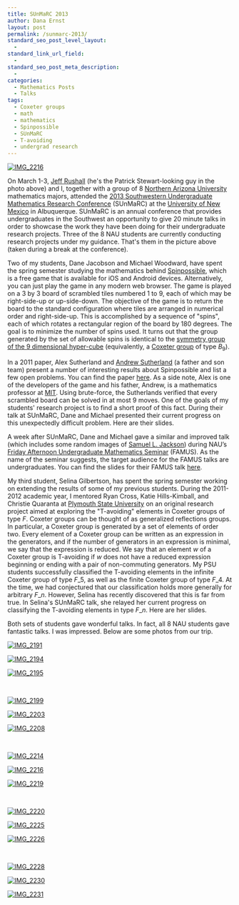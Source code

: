 ```yaml
---
title: SUnMaRC 2013
author: Dana Ernst
layout: post
permalink: /sunmarc-2013/
standard_seo_post_level_layout:
  - 
standard_link_url_field:
  - 
standard_seo_post_meta_description:
  - 
categories:
  - Mathematics Posts
  - Talks
tags:
  - Coxeter groups
  - math
  - mathematics
  - Spinpossible
  - SUnMaRC
  - T-avoiding
  - undergrad research
---
```

[<img src="http://i2.wp.com/danaernst.com/wp-content/uploads/2013/03/IMG_2216.jpg?fit=610%2C610" alt="IMG_2216" class="aligncenter size-full wp-image-697" data-recalc-dims="1" />][1]

On March 1-3, [Jeff Rushall][2] (he's the Patrick Stewart-looking guy in the photo above) and I, together with a group of 8 [Northern Arizona University][3] mathematics majors, attended the [2013 Southwestern Undergraduate Mathematics Research Conference][4] (SUnMaRC) at the [University of New Mexico][5] in Albuquerque. SUnMaRC is an annual conference that provides undergraduates in the Southwest an opportunity to give 20 minute talks in order to showcase the work they have been doing for their undergraduate research projects. Three of the 8 NAU students are currently conducting research projects under my guidance. That's them in the picture above (taken during a break at the conference).

Two of my students, Dane Jacobson and Michael Woodward, have spent the spring semester studying the mathematics behind [Spinpossible][6], which is a free game that is available for iOS and Android devices. Alternatively, you can just play the game in any modern web browser. The game is played on a 3 by 3 board of scrambled tiles numbered 1 to 9, each of which may be right-side-up or up-side-down. The objective of the game is to return the board to the standard configuration where tiles are arranged in numerical order and right-side-up. This is accomplished by a sequence of "spins", each of which rotates a rectangular region of the board by 180 degrees. The goal is to minimize the number of spins used. It turns out that the group generated by the set of allowable spins is identical to the [symmetry group of the 9 dimensional hyper-cube][7] (equivalently, a [Coxeter group][8] of type $B_9$).

In a 2011 paper, Alex Sutherland and [Andrew Sutherland][9] (a father and son team) present a number of interesting results about Spinpossible and list a few open problems. You can find the paper [here][10]. As a side note, Alex is one of the developers of the game and his father, Andrew, is a mathematics professor at [MIT][11]. Using brute-force, the Sutherlands verified that every scrambled board can be solved in at most 9 moves. One of the goals of my students' research project is to find a short proof of this fact. During their talk at SUnMaRC, Dane and Michael presented their current progress on this unexpectedly difficult problem. Here are their slides.

<div>
</div>

A week after SUnMaRC, Dane and Michael gave a similar and improved talk (which includes some random images of [Samuel L. Jackson][12]) during NAU’s [Friday Afternoon Undergraduate Mathematics Seminar][13] (FAMUS). As the name of the seminar suggests, the target audience for the FAMUS talks are undergraduates. You can find the slides for their FAMUS talk [here][14].

My third student, Selina Gilbertson, has spent the spring semester working on extending the results of some of my previous students. During the 2011-2012 academic year, I mentored Ryan Cross, Katie Hills-Kimball, and Christie Quaranta at [Plymouth State University][15] on an original research project aimed at exploring the "T-avoiding" elements in Coxeter groups of type $F$. Coxeter groups can be thought of as generalized reflections groups. In particular, a Coxeter group is generated by a set of elements of order two. Every element of a Coxeter group can be written as an expression in the generators, and if the number of generators in an expression is minimal, we say that the expression is reduced. We say that an element $w$ of a Coxeter group is T-avoiding if $w$ does not have a reduced expression beginning or ending with a pair of non-commuting generators. My PSU students successfully classified the T-avoiding elements in the infinite Coxeter group of type $F\_5$, as well as the finite Coxeter group of type $F\_4$. At the time, we had conjectured that our classification holds more generally for arbitrary $F\_n$. However, Selina has recently discovered that this is far from true. In Selina's SUnMaRC talk, she relayed her current progress on classifying the T-avoiding elements in type $F\_n$. Here are her slides.

<div>
</div>

Both sets of students gave wonderful talks. In fact, all 8 NAU students gave fantastic talks. I was impressed. Below are some photos from our trip.

<div id='gallery-1' class='gallery galleryid-685 gallery-columns-3 gallery-size-thumbnail'>
  <dl class='gallery-item'>
    <dt class='gallery-icon landscape'>
      <a href='http://danaernst.com/sunmarc-2013/img_2191/'><img src="{{ site.baseurl }}/images/2013/03/IMG_2191.jpg?resize=150%2C150" class="attachment-thumbnail" alt="IMG_2191" data-recalc-dims="1" /></a>
    </dt>
  </dl>
  
  <dl class='gallery-item'>
    <dt class='gallery-icon landscape'>
      <a href='http://danaernst.com/sunmarc-2013/img_2194/'><img src="{{ site.baseurl }}/images/2013/03/IMG_2194.jpg?resize=150%2C150" class="attachment-thumbnail" alt="IMG_2194" data-recalc-dims="1" /></a>
    </dt>
  </dl>
  
  <dl class='gallery-item'>
    <dt class='gallery-icon landscape'>
      <a href='http://danaernst.com/sunmarc-2013/img_2195/'><img src="{{ site.baseurl }}/images/2013/03/IMG_2195.jpg?resize=150%2C150" class="attachment-thumbnail" alt="IMG_2195" data-recalc-dims="1" /></a>
    </dt>
  </dl>
  
  <br style="clear: both" />
  
  <dl class='gallery-item'>
    <dt class='gallery-icon landscape'>
      <a href='http://danaernst.com/sunmarc-2013/img_2199/'><img src="http://i2.wp.com/danaernst.com/wp-content/uploads/2013/03/IMG_2199.jpg?resize=150%2C150" class="attachment-thumbnail" alt="IMG_2199" data-recalc-dims="1" /></a>
    </dt>
  </dl>
  
  <dl class='gallery-item'>
    <dt class='gallery-icon landscape'>
      <a href='http://danaernst.com/sunmarc-2013/img_2203/'><img src="{{ site.baseurl }}/images/2013/03/IMG_2203.jpg?resize=150%2C150" class="attachment-thumbnail" alt="IMG_2203" data-recalc-dims="1" /></a>
    </dt>
  </dl>
  
  <dl class='gallery-item'>
    <dt class='gallery-icon landscape'>
      <a href='http://danaernst.com/sunmarc-2013/img_2208/'><img src="{{ site.baseurl }}/images/2013/03/IMG_2208.jpg?resize=150%2C150" class="attachment-thumbnail" alt="IMG_2208" data-recalc-dims="1" /></a>
    </dt>
  </dl>
  
  <br style="clear: both" />
  
  <dl class='gallery-item'>
    <dt class='gallery-icon landscape'>
      <a href='http://danaernst.com/sunmarc-2013/img_2214/'><img src="{{ site.baseurl }}/images/2013/03/IMG_2214.jpg?resize=150%2C150" class="attachment-thumbnail" alt="IMG_2214" data-recalc-dims="1" /></a>
    </dt>
  </dl>
  
  <dl class='gallery-item'>
    <dt class='gallery-icon landscape'>
      <a href='http://danaernst.com/sunmarc-2013/img_2216/'><img src="http://i2.wp.com/danaernst.com/wp-content/uploads/2013/03/IMG_2216.jpg?resize=150%2C150" class="attachment-thumbnail" alt="IMG_2216" data-recalc-dims="1" /></a>
    </dt>
  </dl>
  
  <dl class='gallery-item'>
    <dt class='gallery-icon landscape'>
      <a href='http://danaernst.com/sunmarc-2013/img_2219/'><img src="http://i2.wp.com/danaernst.com/wp-content/uploads/2013/03/IMG_2219.jpg?resize=150%2C150" class="attachment-thumbnail" alt="IMG_2219" data-recalc-dims="1" /></a>
    </dt>
  </dl>
  
  <br style="clear: both" />
  
  <dl class='gallery-item'>
    <dt class='gallery-icon landscape'>
      <a href='http://danaernst.com/sunmarc-2013/img_2220/'><img src="{{ site.baseurl }}/images/2013/03/IMG_2220.jpg?resize=150%2C150" class="attachment-thumbnail" alt="IMG_2220" data-recalc-dims="1" /></a>
    </dt>
  </dl>
  
  <dl class='gallery-item'>
    <dt class='gallery-icon landscape'>
      <a href='http://danaernst.com/sunmarc-2013/img_2225/'><img src="{{ site.baseurl }}/images/2013/03/IMG_2225.jpg?resize=150%2C150" class="attachment-thumbnail" alt="IMG_2225" data-recalc-dims="1" /></a>
    </dt>
  </dl>
  
  <dl class='gallery-item'>
    <dt class='gallery-icon landscape'>
      <a href='http://danaernst.com/sunmarc-2013/img_2226/'><img src="http://i2.wp.com/danaernst.com/wp-content/uploads/2013/03/IMG_2226.jpg?resize=150%2C150" class="attachment-thumbnail" alt="IMG_2226" data-recalc-dims="1" /></a>
    </dt>
  </dl>
  
  <br style="clear: both" />
  
  <dl class='gallery-item'>
    <dt class='gallery-icon landscape'>
      <a href='http://danaernst.com/sunmarc-2013/img_2228/'><img src="{{ site.baseurl }}/images/2013/03/IMG_2228.jpg?resize=150%2C150" class="attachment-thumbnail" alt="IMG_2228" data-recalc-dims="1" /></a>
    </dt>
  </dl>
  
  <dl class='gallery-item'>
    <dt class='gallery-icon landscape'>
      <a href='http://danaernst.com/sunmarc-2013/img_2230/'><img src="http://i2.wp.com/danaernst.com/wp-content/uploads/2013/03/IMG_2230.jpg?resize=150%2C150" class="attachment-thumbnail" alt="IMG_2230" data-recalc-dims="1" /></a>
    </dt>
  </dl>
  
  <dl class='gallery-item'>
    <dt class='gallery-icon landscape'>
      <a href='http://danaernst.com/sunmarc-2013/img_2231/'><img src="http://i2.wp.com/danaernst.com/wp-content/uploads/2013/03/IMG_2231.jpg?resize=150%2C150" class="attachment-thumbnail" alt="IMG_2231" data-recalc-dims="1" /></a>
    </dt>
  </dl>
  
  <br style="clear: both" />
</div>

 [1]: http://i2.wp.com/danaernst.com/wp-content/uploads/2013/03/IMG_2216.jpg
 [2]: https://nau.edu/CEFNS/NatSci/Math/Directory-Full-Time/Rushall-Jeff/
 [3]: http://nau.edu
 [4]: http://sunmarc.org
 [5]: http://www.unm.edu
 [6]: https://spinpossible.com/index.pl
 [7]: http://en.wikipedia.org/wiki/Hyperoctahedral_group
 [8]: http://en.wikipedia.org/wiki/Coxeter_group
 [9]: http://math.mit.edu/~drew/
 [10]: http://arxiv.org/abs/1110.6645
 [11]: http://www.mit.edu
 [12]: http://en.wikipedia.org/wiki/Samuel_L._Jackson
 [13]: http://oak.ucc.nau.edu/jws8/FAMUSflyer.pdf
 [14]: https://speakerdeck.com/dcernst/mathematics-of-the-game-spinpossible-1
 [15]: http://plymouth.edu